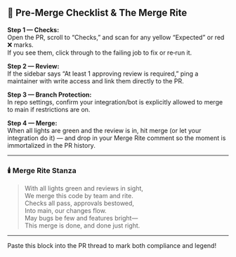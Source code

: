 ## 🚦 Pre-Merge Checklist & The Merge Rite

**Step 1 — Checks:**  
Open the PR, scroll to “Checks,” and scan for any yellow “Expected” or red ❌ marks.  
If you see them, click through to the failing job to fix or re‑run it.

**Step 2 — Review:**  
If the sidebar says “At least 1 approving review is required,” ping a maintainer with write access and link them directly to the PR.

**Step 3 — Branch Protection:**  
In repo settings, confirm your integration/bot is explicitly allowed to merge to main if restrictions are on.

**Step 4 — Merge:**  
When all lights are green and the review is in, hit merge (or let your integration do it) — and drop in your Merge Rite comment so the moment is immortalized in the PR history.

---

### 🕯️ Merge Rite Stanza

> With all lights green and reviews in sight,  
> We merge this code by team and rite.  
> Checks all pass, approvals bestowed,  
> Into main, our changes flow.  
> May bugs be few and features bright—  
> This merge is done, and done just right.

---
Paste this block into the PR thread to mark both compliance and legend!